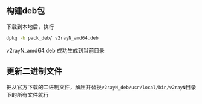 ## 构建deb包
下载到本地后，执行

```bash
dpkg -b pack_deb/ v2rayN_amd64.deb
```
v2rayN_amd64.deb 成功生成到当前目录

## 更新二进制文件
把从官方下载的二进制文件，解压并替换`v2rayN_deb/usr/local/bin/v2rayN`目录下的所有文件就行

